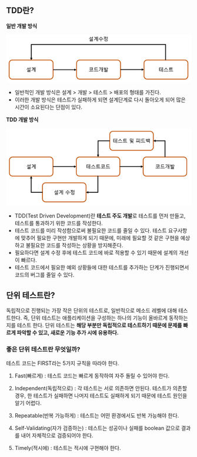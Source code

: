 ## TDD란?

**일반 개발 방식**

![img](https://github.com/dilmah0203/TIL/blob/main/Image/BasicDevelopment.PNG)

- 일반적인 개발 방식은 설계 > 개발 > 테스트 > 배포의 형태를 가진다. 
- 이러한 개발 방식은 테스트가 실패하게 되면 설계단계로 다시 돌아오게 되어 많은 시간이 소요된다는 단점이 있다.

**TDD 개발 방식**

![img2](https://github.com/dilmah0203/TIL/blob/main/Image/TDDDevelopment.PNG)

- TDD(Test Driven Development)란 **테스트 주도 개발**로 테스트를 먼저 만들고, 테스트를 통과하기 위한 코드를 작성한다.
- 테스트 코드를 미리 작성함으로써 불필요한 코드를 줄일 수 있다.  테스트 요구사항에 맞추어 필요한 구현만 개발하게 되기 때문에, 미래에 필요할 것 같은 구현을 예상하고 불필요한 코드를 작성하는 상황을 방지해준다.
- 필요하다면 설계 수정 후에 테스트 코드에 바로 적용할 수 있기 때문에 설계의 개선이 빠르다.
- 테스트 코드에서 필요한 예외 상황들에 대한 테스트를 추가하는 단계가 진행되면서 코드의 버그를 줄일 수 있다. 

## 단위 테스트란?

독립적으로 진행되는 가장 작은 단위의 테스트로, 일반적으로 메소드 레벨에 대해 테스트한다. 즉, 단위 테스트는 애플리케이션을 구성하는 하나의 기능이 올바르게 동작하는지를 테스트 한다. 단위 테스트는 **해당 부분만 독립적으로 테스트하기 때문에 문제를 빠르게 파악할 수 있고, 새로운 기능 추가 시에 유용하다.**

### 좋은 단위 테스트란 무엇일까?

테스트 코드는 FIRST라는 5가지 규칙을 따라야 한다.

1. Fast(빠르게) : 테스트 코드는 빠르게 동작하여 자주 돌릴 수 있어야 한다.

2. Independent(독립적으로) : 각 테스트는 서로 의존하면 안된다. 테스트가 의존할 경우, 한 테스트가 실패하면 나머지 테스트도 실패하게 되기 때문에 테스트 원인을 알기 어렵다.

3. Repeatable(반복 가능하게) : 테스트는 어떤 환경에서도 반복 가능해야 한다.

4. Self-Validating(자가 검증하는) : 테스트는 성공이나 실패를 boolean 값으로 결과를 내어 자체적으로 검증되어야 한다. 

5. Timely(적시에) : 테스트는 적시에 구현해야 한다.
